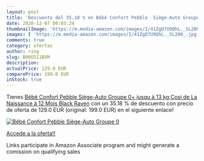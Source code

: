 ```yaml
---
layout: post
title: 'Descuento del 35.18 % en Bébé Confort Pebble  Siège-Auto Groupe 0'
date: 2020-12-07 06:03:24
thumbnailImage: 'https://m.media-amazon.com/images/I/41ZgD7U9QhL._SL200_.jpg'
images: [ 'https://m.media-amazon.com/images/I/41ZgD7U9QhL._SL200_.jpg' ]
comments: true
category: ofertas
author: ring
slug: B00O511BVM
description:
actualPrice: 129.0 EUR
comparePrice: 199.0 EUR
inStock: true
---
```


Tienes [Bébé Confort Pebble  Siège-Auto Groupe 0+  jusqu à 13 kg   Cosi  de La Naissance à 12 Mois  Black Raven](https://www.amazon.fr/dp/B00O511BVM/?tag=tolees0d-21) con un 35.18 % de descuento con precio de oferta de 129.0 EUR (original: 199.0 EUR) en el siguiente enlace!

[![Bébé Confort Pebble  Siège-Auto Groupe 0](https://m.media-amazon.com/images/I/41ZgD7U9QhL._SL200_.jpg)](https://www.amazon.fr/dp/B00O511BVM/?tag=tolees0d-21)

[Accede a la oferta!!](https://www.amazon.fr/dp/B00O511BVM/?tag=tolees0d-21)

Links participate in Amazon Associate program and might generate a comission on qualifying sales


